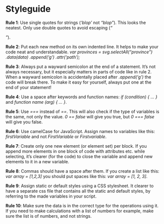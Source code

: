 # Styleguide

**Rule 1**: Use single quotes for strings (*‘blop’* not *“blop”*). This looks the neatest. Only use double quotes to avoid escaping (*“<div class=’box’>”*).

**Rule 2**: Put each new method on its own indented line. It helps to make your code neat and understandable.
*var provinces = svg.selectAll(“province”)
			.data(data)
			.append(‘g’)
			.attr(‘path’);*

**Rule 3**: Always put a wayward semicolon at the end of a statement. It’s not always necessary, but it especially matters in parts of code like in rule 2. When a wayward semicolon is accidentally placed after *.append(‘g’)* the code will break there. To make it easy for yourself, always put one at the end of your statement!

**Rule 4**: Use a space after keywords and function names: *if (condition) { … }* and *function name (arg) { … }*.

**Rule 5**: Use *===* instead of *==*. This will also check if the type of variables is the same, not only the value. *0 == false* will give you true, but *0 === false* will give you false.

**Rule 6**: Use camelCase for JavaScript. Assign names to variables like this: *firstVariable* and not *FirstVariable* or *Firstvariable*.

**Rule 7**: Create only one new element (or element set) per block. If you append more elements in one block of code with attributes etc. while selecting, it’s clearer (for the code) to close the variable and append new elements to it in a new variable.

**Rule 8**:  Commas should have a space after them. If you create a list like this: *var array = [1,2,3]* you should put spaces like this: *var array = [1, 2, 3]*.

**Rule 9**: Assign static or default styles using a CSS stylesheet. It clearer to have a separate css file that contains all the static and default styles, by referring to the made variables in your script.

**Rule 10**: Make sure the data is in the correct type for the operations using it. If you need to make calculations with a list of numbers for example, make sure the list is of numbers, and not strings.
